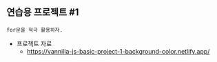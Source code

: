 ## 연습용 프로젝트 #1

    for문을 적극 활용하자.

- 프로젝트 자료
  - https://vannilla-js-basic-project-1-background-color.netlify.app/
